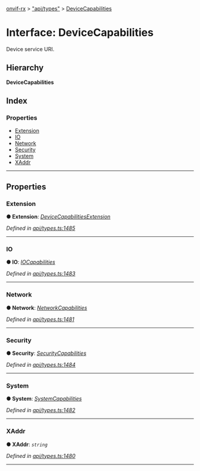 [onvif-rx](../README.md) > ["api/types"](../modules/_api_types_.md) > [DeviceCapabilities](../interfaces/_api_types_.devicecapabilities.md)

# Interface: DeviceCapabilities

Device service URI.

## Hierarchy

**DeviceCapabilities**

## Index

### Properties

* [Extension](_api_types_.devicecapabilities.md#extension)
* [IO](_api_types_.devicecapabilities.md#io)
* [Network](_api_types_.devicecapabilities.md#network)
* [Security](_api_types_.devicecapabilities.md#security)
* [System](_api_types_.devicecapabilities.md#system)
* [XAddr](_api_types_.devicecapabilities.md#xaddr)

---

## Properties

<a id="extension"></a>

###  Extension

**● Extension**: *[DeviceCapabilitiesExtension](_api_types_.devicecapabilitiesextension.md)*

*Defined in [api/types.ts:1485](https://github.com/patrickmichalina/onvif-rx/blob/1596479/src/api/types.ts#L1485)*

___
<a id="io"></a>

###  IO

**● IO**: *[IOCapabilities](_api_types_.iocapabilities.md)*

*Defined in [api/types.ts:1483](https://github.com/patrickmichalina/onvif-rx/blob/1596479/src/api/types.ts#L1483)*

___
<a id="network"></a>

###  Network

**● Network**: *[NetworkCapabilities](_api_types_.networkcapabilities.md)*

*Defined in [api/types.ts:1481](https://github.com/patrickmichalina/onvif-rx/blob/1596479/src/api/types.ts#L1481)*

___
<a id="security"></a>

###  Security

**● Security**: *[SecurityCapabilities](_api_types_.securitycapabilities.md)*

*Defined in [api/types.ts:1484](https://github.com/patrickmichalina/onvif-rx/blob/1596479/src/api/types.ts#L1484)*

___
<a id="system"></a>

###  System

**● System**: *[SystemCapabilities](_api_types_.systemcapabilities.md)*

*Defined in [api/types.ts:1482](https://github.com/patrickmichalina/onvif-rx/blob/1596479/src/api/types.ts#L1482)*

___
<a id="xaddr"></a>

###  XAddr

**● XAddr**: *`string`*

*Defined in [api/types.ts:1480](https://github.com/patrickmichalina/onvif-rx/blob/1596479/src/api/types.ts#L1480)*

___

